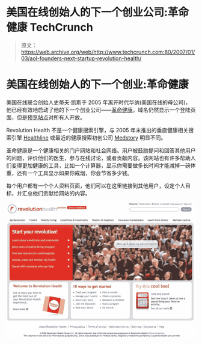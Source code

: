 # 美国在线创始人的下一个创业公司:革命健康 TechCrunch

> 原文：<https://web.archive.org/web/http://www.techcrunch.com:80/2007/01/03/aol-founders-next-startup-revolution-health/>

# 美国在线创始人的下一个创业:革命健康

 [](https://web.archive.org/web/20221003221445/http://www.revolutionhealth.com/) 美国在线联合创始人史蒂夫·凯斯于 2005 年离开时代华纳(美国在线的母公司)，他已经有效地启动了他的下一个创业公司——[革命健康](https://web.archive.org/web/20221003221445/http://www.revolutionhealth.com/)。域名仍然显示一个登陆页面，但是[预览站点](https://web.archive.org/web/20221003221445/http://www.revolutionhealth.com/preview?code=yW3qAM5zcW)对所有人开放。

Revolution Health 不是一个健康搜索引擎，与 2005 年末推出的垂直健康相关搜索引擎 [Healthline](https://web.archive.org/web/20221003221445/http://www.beta.techcrunch.com/tag/healthline) 或最近的健康搜索初创公司 [Medstory](https://web.archive.org/web/20221003221445/http://www.medstory.com/) 明显不同。

革命健康是一个健康相关的门户网站和社会网络。用户被鼓励提问和回答其他用户的问题，评价他们的医生，参与在线讨论，或者贡献内容。该网站也有许多帮助人们变得更加健康的工具，比如一个计算器，显示你需要做多长时间才能减掉一磅体重，还有一个工具显示如果你戒烟，你会节省多少钱。

每个用户都有一个个人资料页面，他们可以在这里链接到其他用户，设定个人目标，并汇总他们贡献给网站的内容。

![](img/f75d926d53e8af77b3259b9353ec4756.png)